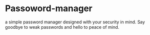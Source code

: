 # Passoword-manager
a simple password manager designed with your security in mind. Say goodbye to weak passwords and hello to peace of mind.
